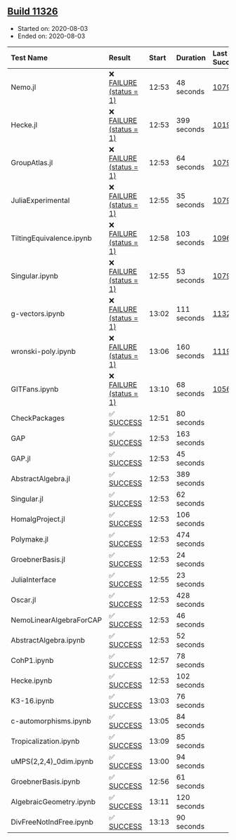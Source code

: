## [Build 11326](https://oscarci.mathematik.uni-kl.de/job/oscar/11326/)

* Started on: 2020-08-03
* Ended on: 2020-08-03

| Test Name    | Result | Start | Duration | Last Success | First Failure |
|:-------------|:-------|:------|:---------|:-------------|:--------------|
| Nemo.jl | ❌ [FAILURE (status = 1)](https://oscarci.mathematik.uni-kl.de/job/oscar/11326/artifact/logs/build-11326/Nemo.jl.log) | 12:53 | 48 seconds | [10790](https://oscarci.mathematik.uni-kl.de/job/oscar/10790/) | [10791](https://oscarci.mathematik.uni-kl.de/job/oscar/10791/) |
| Hecke.jl | ❌ [FAILURE (status = 1)](https://oscarci.mathematik.uni-kl.de/job/oscar/11326/artifact/logs/build-11326/Hecke.jl.log) | 12:53 | 399 seconds | [10197](https://oscarci.mathematik.uni-kl.de/job/oscar/10197/) | [10198](https://oscarci.mathematik.uni-kl.de/job/oscar/10198/) |
| GroupAtlas.jl | ❌ [FAILURE (status = 1)](https://oscarci.mathematik.uni-kl.de/job/oscar/11326/artifact/logs/build-11326/GroupAtlas.jl.log) | 12:53 | 64 seconds | [10790](https://oscarci.mathematik.uni-kl.de/job/oscar/10790/) | [10791](https://oscarci.mathematik.uni-kl.de/job/oscar/10791/) |
| JuliaExperimental | ❌ [FAILURE (status = 1)](https://oscarci.mathematik.uni-kl.de/job/oscar/11326/artifact/logs/build-11326/JuliaExperimental.log) | 12:55 | 35 seconds | [10790](https://oscarci.mathematik.uni-kl.de/job/oscar/10790/) | [10791](https://oscarci.mathematik.uni-kl.de/job/oscar/10791/) |
| TiltingEquivalence.ipynb | ❌ [FAILURE (status = 1)](https://oscarci.mathematik.uni-kl.de/job/oscar/11326/artifact/logs/build-11326/TiltingEquivalence.ipynb.log) | 12:58 | 103 seconds | [10962](https://oscarci.mathematik.uni-kl.de/job/oscar/10962/) | [10963](https://oscarci.mathematik.uni-kl.de/job/oscar/10963/) |
| Singular.ipynb | ❌ [FAILURE (status = 1)](https://oscarci.mathematik.uni-kl.de/job/oscar/11326/artifact/logs/build-11326/Singular.ipynb.log) | 12:55 | 53 seconds | [10790](https://oscarci.mathematik.uni-kl.de/job/oscar/10790/) | [10791](https://oscarci.mathematik.uni-kl.de/job/oscar/10791/) |
| g-vectors.ipynb | ❌ [FAILURE (status = 1)](https://oscarci.mathematik.uni-kl.de/job/oscar/11326/artifact/logs/build-11326/g-vectors.ipynb.log) | 13:02 | 111 seconds | [11323](https://oscarci.mathematik.uni-kl.de/job/oscar/11323/) | [11324](https://oscarci.mathematik.uni-kl.de/job/oscar/11324/) |
| wronski-poly.ipynb | ❌ [FAILURE (status = 1)](https://oscarci.mathematik.uni-kl.de/job/oscar/11326/artifact/logs/build-11326/wronski-poly.ipynb.log) | 13:06 | 160 seconds | [11192](https://oscarci.mathematik.uni-kl.de/job/oscar/11192/) | [11193](https://oscarci.mathematik.uni-kl.de/job/oscar/11193/) |
| GITFans.ipynb | ❌ [FAILURE (status = 1)](https://oscarci.mathematik.uni-kl.de/job/oscar/11326/artifact/logs/build-11326/GITFans.ipynb.log) | 13:10 | 68 seconds | [10566](https://oscarci.mathematik.uni-kl.de/job/oscar/10566/) | [10567](https://oscarci.mathematik.uni-kl.de/job/oscar/10567/) |
| CheckPackages | ✅ [SUCCESS](https://oscarci.mathematik.uni-kl.de/job/oscar/11326/artifact/logs/build-11326/CheckPackages.log) | 12:51 | 80 seconds |  |  |
| GAP | ✅ [SUCCESS](https://oscarci.mathematik.uni-kl.de/job/oscar/11326/artifact/logs/build-11326/GAP.log) | 12:53 | 163 seconds |  |  |
| GAP.jl | ✅ [SUCCESS](https://oscarci.mathematik.uni-kl.de/job/oscar/11326/artifact/logs/build-11326/GAP.jl.log) | 12:53 | 45 seconds |  |  |
| AbstractAlgebra.jl | ✅ [SUCCESS](https://oscarci.mathematik.uni-kl.de/job/oscar/11326/artifact/logs/build-11326/AbstractAlgebra.jl.log) | 12:53 | 389 seconds |  |  |
| Singular.jl | ✅ [SUCCESS](https://oscarci.mathematik.uni-kl.de/job/oscar/11326/artifact/logs/build-11326/Singular.jl.log) | 12:53 | 62 seconds |  |  |
| HomalgProject.jl | ✅ [SUCCESS](https://oscarci.mathematik.uni-kl.de/job/oscar/11326/artifact/logs/build-11326/HomalgProject.jl.log) | 12:53 | 106 seconds |  |  |
| Polymake.jl | ✅ [SUCCESS](https://oscarci.mathematik.uni-kl.de/job/oscar/11326/artifact/logs/build-11326/Polymake.jl.log) | 12:53 | 474 seconds |  |  |
| GroebnerBasis.jl | ✅ [SUCCESS](https://oscarci.mathematik.uni-kl.de/job/oscar/11326/artifact/logs/build-11326/GroebnerBasis.jl.log) | 12:53 | 24 seconds |  |  |
| JuliaInterface | ✅ [SUCCESS](https://oscarci.mathematik.uni-kl.de/job/oscar/11326/artifact/logs/build-11326/JuliaInterface.log) | 12:55 | 23 seconds |  |  |
| Oscar.jl | ✅ [SUCCESS](https://oscarci.mathematik.uni-kl.de/job/oscar/11326/artifact/logs/build-11326/Oscar.jl.log) | 12:53 | 428 seconds |  |  |
| NemoLinearAlgebraForCAP | ✅ [SUCCESS](https://oscarci.mathematik.uni-kl.de/job/oscar/11326/artifact/logs/build-11326/NemoLinearAlgebraForCAP.log) | 12:53 | 46 seconds |  |  |
| AbstractAlgebra.ipynb | ✅ [SUCCESS](https://oscarci.mathematik.uni-kl.de/job/oscar/11326/artifact/logs/build-11326/AbstractAlgebra.ipynb.log) | 12:53 | 52 seconds |  |  |
| CohP1.ipynb | ✅ [SUCCESS](https://oscarci.mathematik.uni-kl.de/job/oscar/11326/artifact/logs/build-11326/CohP1.ipynb.log) | 12:57 | 78 seconds |  |  |
| Hecke.ipynb | ✅ [SUCCESS](https://oscarci.mathematik.uni-kl.de/job/oscar/11326/artifact/logs/build-11326/Hecke.ipynb.log) | 12:53 | 102 seconds |  |  |
| K3-16.ipynb | ✅ [SUCCESS](https://oscarci.mathematik.uni-kl.de/job/oscar/11326/artifact/logs/build-11326/K3-16.ipynb.log) | 13:03 | 76 seconds |  |  |
| c-automorphisms.ipynb | ✅ [SUCCESS](https://oscarci.mathematik.uni-kl.de/job/oscar/11326/artifact/logs/build-11326/c-automorphisms.ipynb.log) | 13:05 | 84 seconds |  |  |
| Tropicalization.ipynb | ✅ [SUCCESS](https://oscarci.mathematik.uni-kl.de/job/oscar/11326/artifact/logs/build-11326/Tropicalization.ipynb.log) | 13:09 | 85 seconds |  |  |
| uMPS(2,2,4)_0dim.ipynb | ✅ [SUCCESS](https://oscarci.mathematik.uni-kl.de/job/oscar/11326/artifact/logs/build-11326/uMPS-2-2-4-_0dim.ipynb.log) | 13:00 | 94 seconds |  |  |
| GroebnerBasis.ipynb | ✅ [SUCCESS](https://oscarci.mathematik.uni-kl.de/job/oscar/11326/artifact/logs/build-11326/GroebnerBasis.ipynb.log) | 12:56 | 61 seconds |  |  |
| AlgebraicGeometry.ipynb | ✅ [SUCCESS](https://oscarci.mathematik.uni-kl.de/job/oscar/11326/artifact/logs/build-11326/AlgebraicGeometry.ipynb.log) | 13:11 | 120 seconds |  |  |
| DivFreeNotIndFree.ipynb | ✅ [SUCCESS](https://oscarci.mathematik.uni-kl.de/job/oscar/11326/artifact/logs/build-11326/DivFreeNotIndFree.ipynb.log) | 13:13 | 90 seconds |  |  |
